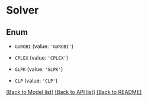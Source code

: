 # Solver


## Enum

* `GUROBI` (value: `'GUROBI'`)

* `CPLEX` (value: `'CPLEX'`)

* `GLPK` (value: `'GLPK'`)

* `CLP` (value: `'CLP'`)

[[Back to Model list]](../README.md#documentation-for-models) [[Back to API list]](../README.md#documentation-for-api-endpoints) [[Back to README]](../README.md)


